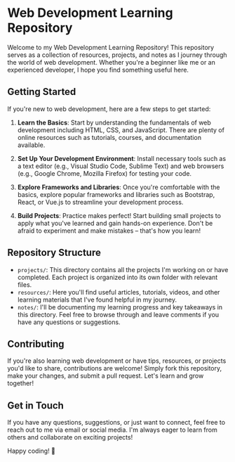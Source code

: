 # Web Development Learning Repository

Welcome to my Web Development Learning Repository! This repository serves as a collection of resources, projects, and notes as I journey through the world of web development. Whether you're a beginner like me or an experienced developer, I hope you find something useful here.

## Getting Started

If you're new to web development, here are a few steps to get started:

1. **Learn the Basics**: Start by understanding the fundamentals of web development including HTML, CSS, and JavaScript. There are plenty of online resources such as tutorials, courses, and documentation available.

2. **Set Up Your Development Environment**: Install necessary tools such as a text editor (e.g., Visual Studio Code, Sublime Text) and web browsers (e.g., Google Chrome, Mozilla Firefox) for testing your code.

3. **Explore Frameworks and Libraries**: Once you're comfortable with the basics, explore popular frameworks and libraries such as Bootstrap, React, or Vue.js to streamline your development process.

4. **Build Projects**: Practice makes perfect! Start building small projects to apply what you've learned and gain hands-on experience. Don't be afraid to experiment and make mistakes – that's how you learn!

## Repository Structure

- `projects/`: This directory contains all the projects I'm working on or have completed. Each project is organized into its own folder with relevant files.
- `resources/`: Here you'll find useful articles, tutorials, videos, and other learning materials that I've found helpful in my journey.
- `notes/`: I'll be documenting my learning progress and key takeaways in this directory. Feel free to browse through and leave comments if you have any questions or suggestions.

## Contributing

If you're also learning web development or have tips, resources, or projects you'd like to share, contributions are welcome! Simply fork this repository, make your changes, and submit a pull request. Let's learn and grow together!

## Get in Touch

If you have any questions, suggestions, or just want to connect, feel free to reach out to me via email or social media. I'm always eager to learn from others and collaborate on exciting projects!

Happy coding! 🚀
